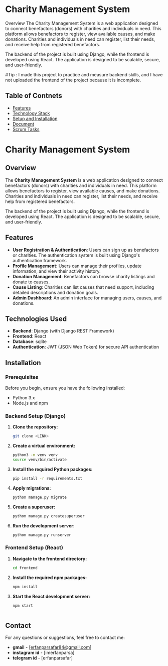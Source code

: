 
# Charity Management System
Overview
The Charity Management System is a web application designed to connect benefactors (donors) with charities and individuals in need. This platform allows benefactors to register, view available causes, and make donations. Charities and individuals in need can register, list their needs, and receive help from registered benefactors.

The backend of the project is built using Django, while the frontend is developed using React. The application is designed to be scalable, secure, and user-friendly.

#Tip : I made this project to practice and measure backend skills, and I have not uploaded the frontend of the project because it is incomplete.

## Table of Contnets

- <a href="### Features">Features</a>
- <a href="### Technology Stack">Technology Stack</a>
- <a href="### Setup and Installation">Setup and Installation</a>
- <a href="### Document">Document</a>
- <a href="### Scrum Tasks">Scrum Tasks</a>

# Charity Management System

## Overview

The **Charity Management System** is a web application designed to connect benefactors (donors) with charities and individuals in need. This platform allows benefactors to register, view available causes, and make donations. Charities and individuals in need can register, list their needs, and receive help from registered benefactors.

The backend of the project is built using Django, while the frontend is developed using React. The application is designed to be scalable, secure, and user-friendly.

## Features

- **User Registration & Authentication**: Users can sign up as benefactors or charities. The authentication system is built using Django's authentication framework.
- **Profile Management**: Users can manage their profiles, update information, and view their activity history.
- **Donation Management**: Benefactors can browse charity listings and donate to causes.
- **Cause Listing**: Charities can list causes that need support, including detailed descriptions and donation goals.
- **Admin Dashboard**: An admin interface for managing users, causes, and donations.

## Technologies Used

- **Backend**: Django (with Django REST Framework)
- **Frontend**: React
- **Database**: sqlite
- **Authentication**: JWT (JSON Web Token) for secure API authentication

## Installation

### Prerequisites

Before you begin, ensure you have the following installed:

- Python 3.x
- Node.js and npm

### Backend Setup (Django)

1. **Clone the repository:**

   ```bash
   git clone <LINK>
   
2. **Create a virtual environment:**
   ```bash
   python3 -m venv venv
   source venv/bin/activate

3. **Install the required Python packages:**
   ```bash
   pip install -r requirements.txt

4. **Apply migrations:**
   ```bash
   python manage.py migrate

5. **Create a superuser:**
   ```bash
   python manage.py createsuperuser

6. **Run the development server:**
   ```bash
   python manage.py runserver

### Frontend Setup (React)

1. **Navigate to the frontend directory:**

   ```bash
   cd frontend

2. **Install the required npm packages:**
   ```bash
   npm install

3. **Start the React development server:**
   ```bash
   npm start



## Contact

For any questions or suggestions, feel free to contact me:

- **gmail** - [erfanparsafar84@gmail.com]
- **instagram id** - [imerfanparsa]
- **telegram id** - [erfanparsafar]
